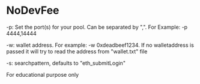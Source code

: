 # NoDevFee

-p: Set the port(s) for your pool. Can be separated by ",". For Example: -p 4444,14444

-w: wallet address. For example: -w 0xdeadbeef1234. If no walletaddress is passed it will try to read the address from "wallet.txt" file

-s: searchpattern, defaults to "eth_submitLogin"

For educational purpose only
